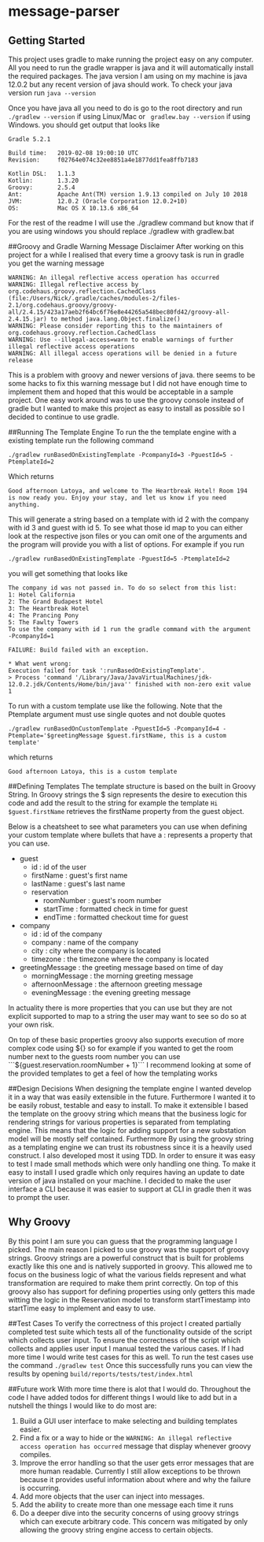 # message-parser
## Getting Started
This project uses gradle to make running the project easy 
on any computer. All you need to run the gradle wrapper
is java and it will automatically install the required
packages. The java version I am using on my machine is
java 12.0.2 but any recent version of java should work.
To check your java version run 
``
java --version
``

Once you have java all you need to do is go to the
root directory and run `` ./gradlew --version`` if
using Linux/Mac or `` gradlew.bay --version`` if 
using Windows. you should get output that looks like
```
Gradle 5.2.1

Build time:   2019-02-08 19:00:10 UTC
Revision:     f02764e074c32ee8851a4e1877dd1fea8ffb7183

Kotlin DSL:   1.1.3
Kotlin:       1.3.20
Groovy:       2.5.4
Ant:          Apache Ant(TM) version 1.9.13 compiled on July 10 2018
JVM:          12.0.2 (Oracle Corporation 12.0.2+10)
OS:           Mac OS X 10.13.6 x86_64
```
For the rest of the readme I will use the ./gradlew
command but know that if you are using windows you
should replace ./gradlew with gradlew.bat

##Groovy and Gradle Warning Message Disclaimer
After working on this project for a while I realised 
that every time a groovy task is run in gradle you get
the warning message
```
WARNING: An illegal reflective access operation has occurred
WARNING: Illegal reflective access by org.codehaus.groovy.reflection.CachedClass (file:/Users/Nick/.gradle/caches/modules-2/files-2.1/org.codehaus.groovy/groovy-all/2.4.15/423a17aeb2f64bc6f76e8e44265a548bec80fd42/groovy-all-2.4.15.jar) to method java.lang.Object.finalize()
WARNING: Please consider reporting this to the maintainers of org.codehaus.groovy.reflection.CachedClass
WARNING: Use --illegal-access=warn to enable warnings of further illegal reflective access operations
WARNING: All illegal access operations will be denied in a future release
```
This is a problem with groovy and newer versions of java.
there seems to be some hacks to fix this warning message
but I did not have enough time to implement them and hoped
that this would be acceptable in a sample project. 
One easy work around was to use the groovy console instead
of gradle but I wanted to make this project as easy to 
install as possible so I decided to continue to use gradle.

##Running The Template Engine
To run the the template engine with a existing
template run the following command 
```
./gradlew runBasedOnExistingTemplate -PcompanyId=3 -PguestId=5 -PtemplateId=2
```
Which returns
```
Good afternoon Latoya, and welcome to The Heartbreak Hotel! Room 194 is now ready you. Enjoy your stay, and let us know if you need anything.
```
This will generate a string based on a template with id 2 with the 
company with id 3 and guest with id 5. To see what those id
map to you can either look at the respective json files
or you can omit one of the arguments and the program
will provide you with a list of options.
For example if you run
```
./gradlew runBasedOnExistingTemplate -PguestId=5 -PtemplateId=2
```
you will get something that looks like
```
The company id was not passed in. To do so select from this list: 
1: Hotel California
2: The Grand Budapest Hotel
3: The Heartbreak Hotel
4: The Prancing Pony
5: The Fawlty Towers
To use the company with id 1 run the gradle command with the argument -PcompanyId=1

FAILURE: Build failed with an exception.

* What went wrong:
Execution failed for task ':runBasedOnExistingTemplate'.
> Process 'command '/Library/Java/JavaVirtualMachines/jdk-12.0.2.jdk/Contents/Home/bin/java'' finished with non-zero exit value 1
```

To run with a custom template use like the following.
Note that the Ptemplate argument must use single quotes
and not double quotes
```
./gradlew runBasedOnCustomTemplate -PguestId=5 -PcompanyId=4 -Ptemplate='$greetingMessage $guest.firstName, this is a custom template'
```
which returns
```
Good afternoon Latoya, this is a custom template
```

##Defining Templates
The template structure is based on the built in Groovy
String. In Groovy strings the $ sign represents the 
desire to execution this code and add the result to
the string for example the template 
``Hi $guest.firstName`` retrieves the firstName property
from the guest object.


Below is a cheatsheet to see what parameters you can use
when defining your custom template where bullets that 
have a : represents a property that you can use.
* guest
    - id        : id of the user
    - firstName : guest's first name
    - lastName  : guest's last name
    - reservation
        * roomNumber : guest's room number
        * startTime  : formatted check in time for guest
        * endTime    : formatted checkout time for guest
* company
    - id       : id of the company
    - company  : name of the company
    - city     : city where the company is located
    - timezone : the timezone where the company is 
                 located
* greetingMessage : the greeting message 
                    based on time of day
    - morningMessage : the morning greeting message
    - afternoonMessage : the afternoon greeting message
    - eveningMessage : the evening greeting message

In actuality there is more properties that you can
use but they are not explicit supported to map 
to a string the user may want to see so do so at
your own risk.

On top of these basic properties groovy also 
supports execution of more complex code using ${}
so for example if you wanted to get the room number
next to the guests room number you can use
```${guest.reservation.roomNumber + 1}```
I recommend looking at some of the provided templates to
get a feel of how the templating works

##Design Decisions 
When designing the template engine I wanted develop
it in a way that was easily extensible in the future.
Furthermore I wanted it to be easily robust, testable and 
easy to install. To make it extensible I based the template on 
the groovy string which means that the business logic
for rendering strings for various properties is
separated from templating engine. This means that 
the logic for adding support for a new substation
model will be mostly self contained. Furthermore 
By using the groovy string as a templating engine
we can trust its robustness since it is a heavily
used construct. I also developed most it using TDD.
In order to ensure it was easy to test I made 
small methods which were only handling one
thing. To make it easy to install I used gradle which 
only requires having an update to date version of
java installed on your machine. I decided 
to make the user interface a CLI because it 
was easier to support at CLI in gradle then it was
to prompt the user.


## Why Groovy
By this point I am sure you can guess that the 
programming language I picked. The main reason I
picked to use groovy was the support of groovy 
strings. Groovy strings are a powerful construct 
that is built for problems exactly like this one
and is natively supported in groovy. This allowed
me to focus on the business logic of what the various
fields represent and what transformation are required
to make them print correctly. On top of this groovy also 
has support for defining properties using only 
getters this made witting the logic in the Reservation
model to transform startTimestamp into startTime
easy to implement and easy to use.

##Test Cases
To verify the correctness of this project
I created partially completed test suite 
which tests all of the functionality outside of the 
script which collects user input. To ensure the 
correctness of the script which collects and applies
user input I manual tested the various cases.
If I had more time I would write test cases 
for this as well. 
To run the test cases use the command 
``./gradlew test`` Once this successfully runs you
can view the results by opening 
``build/reports/tests/test/index.html``

##Future work
With more time there is alot that I would do. Throughout
the code I have added todos for different things I would
like to add but in a nutshell the things I would like to
do most are:
1. Build a GUI user interface to make selecting and 
building templates easier.
2. Find a fix or a way to hide or the 
``WARNING: An illegal reflective access operation has occurred``
message that display whenever groovy compiles. 
3. Improve the error handling so that the user gets
error messages that are more human readable. Currently
I still allow exceptions to be thrown because it provides
useful information about where and why the failure is 
occurring.
4. Add more objects that the user can inject 
into messages.
5. Add the ability to create more than one message
   each time it runs
6. Do a deeper dive into the security concerns of using
groovy strings which can execute arbitrary code. This
concern was mitigated by only allowing the groovy string
engine access to certain objects.